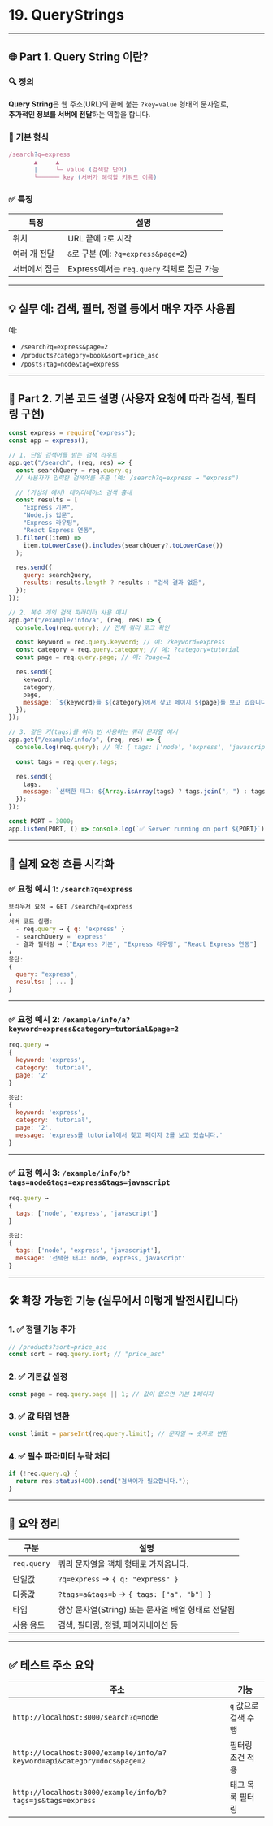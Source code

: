 # 19. QueryStrings

---

## 🌐 Part 1. Query String 이란?

### 🔍 정의  
**Query String**은 웹 주소(URL)의 끝에 붙는 `?key=value` 형태의 문자열로,  
**추가적인 정보를 서버에 전달**하는 역할을 합니다.

### 📌 기본 형식
```js
/search?q=express
       ▲     ▲
       |     └─ value (검색할 단어)
       └────── key (서버가 해석할 키워드 이름)
```

### ✅ 특징
| 특징 | 설명 |
|------|------|
| 위치 | URL 끝에 `?`로 시작 |
| 여러 개 전달 | `&`로 구분 (예: `?q=express&page=2`) |
| 서버에서 접근 | Express에서는 `req.query` 객체로 접근 가능 |

---

## 💡 실무 예: 검색, 필터, 정렬 등에서 매우 자주 사용됨

예:
- `/search?q=express&page=2`
- `/products?category=book&sort=price_asc`
- `/posts?tag=node&tag=express`

---

## 🧩 Part 2. 기본 코드 설명 (사용자 요청에 따라 검색, 필터링 구현)

```js
const express = require("express");
const app = express();

// 1. 단일 검색어를 받는 검색 라우트
app.get("/search", (req, res) => {
  const searchQuery = req.query.q;
  // 사용자가 입력한 검색어를 추출 (예: /search?q=express → "express")

  // (가상의 예시) 데이터베이스 검색 흉내
  const results = [
    "Express 기본",
    "Node.js 입문",
    "Express 라우팅",
    "React Express 연동",
  ].filter((item) =>
    item.toLowerCase().includes(searchQuery?.toLowerCase())
  );

  res.send({
    query: searchQuery,
    results: results.length ? results : "검색 결과 없음",
  });
});

// 2. 복수 개의 검색 파라미터 사용 예시
app.get("/example/info/a", (req, res) => {
  console.log(req.query); // 전체 쿼리 로그 확인

  const keyword = req.query.keyword; // 예: ?keyword=express
  const category = req.query.category; // 예: ?category=tutorial
  const page = req.query.page; // 예: ?page=1

  res.send({
    keyword,
    category,
    page,
    message: `${keyword}를 ${category}에서 찾고 페이지 ${page}를 보고 있습니다.`,
  });
});

// 3. 같은 키(tags)를 여러 번 사용하는 쿼리 문자열 예시
app.get("/example/info/b", (req, res) => {
  console.log(req.query); // 예: { tags: ['node', 'express', 'javascript'] }

  const tags = req.query.tags;

  res.send({
    tags,
    message: `선택한 태그: ${Array.isArray(tags) ? tags.join(", ") : tags}`,
  });
});

const PORT = 3000;
app.listen(PORT, () => console.log(`✅ Server running on port ${PORT}`));
```

---

## 🧭 실제 요청 흐름 시각화

### ✅ 요청 예시 1: `/search?q=express`

```js
브라우저 요청 → GET /search?q=express
↓
서버 코드 실행:
  - req.query → { q: 'express' }
  - searchQuery = 'express'
  - 결과 필터링 → ["Express 기본", "Express 라우팅", "React Express 연동"]
↓
응답:
{
  query: "express",
  results: [ ... ]
}
```

---

### ✅ 요청 예시 2: `/example/info/a?keyword=express&category=tutorial&page=2`

```js
req.query →
{
  keyword: 'express',
  category: 'tutorial',
  page: '2'
}

응답:
{
  keyword: 'express',
  category: 'tutorial',
  page: '2',
  message: 'express를 tutorial에서 찾고 페이지 2를 보고 있습니다.'
}
```

---

### ✅ 요청 예시 3: `/example/info/b?tags=node&tags=express&tags=javascript`

```js
req.query →
{
  tags: ['node', 'express', 'javascript']
}

응답:
{
  tags: ['node', 'express', 'javascript'],
  message: '선택한 태그: node, express, javascript'
}
```

---

## 🛠 확장 가능한 기능 (실무에서 이렇게 발전시킵니다)

### 1. ✅ 정렬 기능 추가
```js
// /products?sort=price_asc
const sort = req.query.sort; // "price_asc"
```

### 2. ✅ 기본값 설정
```js
const page = req.query.page || 1; // 값이 없으면 기본 1페이지
```

### 3. ✅ 값 타입 변환
```js
const limit = parseInt(req.query.limit); // 문자열 → 숫자로 변환
```

### 4. ✅ 필수 파라미터 누락 처리
```js
if (!req.query.q) {
  return res.status(400).send("검색어가 필요합니다.");
}
```

---

## 📘 요약 정리

| 구분 | 설명 |
|------|------|
| `req.query` | 쿼리 문자열을 객체 형태로 가져옵니다. |
| 단일값 | `?q=express` → `{ q: "express" }` |
| 다중값 | `?tags=a&tags=b` → `{ tags: ["a", "b"] }` |
| 타입 | 항상 문자열(String) 또는 문자열 배열 형태로 전달됨 |
| 사용 용도 | 검색, 필터링, 정렬, 페이지네이션 등 |

---

## ✅ 테스트 주소 요약

| 주소 | 기능 |
|------|------|
| `http://localhost:3000/search?q=node` | `q` 값으로 검색 수행 |
| `http://localhost:3000/example/info/a?keyword=api&category=docs&page=2` | 필터링 조건 적용 |
| `http://localhost:3000/example/info/b?tags=js&tags=express` | 태그 목록 필터링 |

